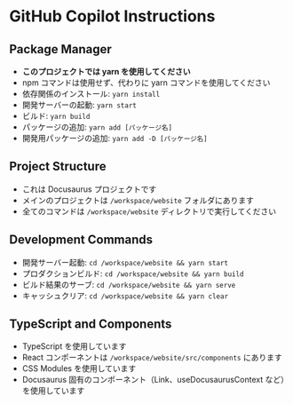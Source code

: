 # GitHub Copilot Instructions

## Package Manager

- **このプロジェクトでは yarn を使用してください**
- npm コマンドは使用せず、代わりに yarn コマンドを使用してください
- 依存関係のインストール: `yarn install`
- 開発サーバーの起動: `yarn start`
- ビルド: `yarn build`
- パッケージの追加: `yarn add [パッケージ名]`
- 開発用パッケージの追加: `yarn add -D [パッケージ名]`

## Project Structure

- これは Docusaurus プロジェクトです
- メインのプロジェクトは `/workspace/website` フォルダにあります
- 全てのコマンドは `/workspace/website` ディレクトリで実行してください

## Development Commands

- 開発サーバー起動: `cd /workspace/website && yarn start`
- プロダクションビルド: `cd /workspace/website && yarn build`
- ビルド結果のサーブ: `cd /workspace/website && yarn serve`
- キャッシュクリア: `cd /workspace/website && yarn clear`

## TypeScript and Components

- TypeScript を使用しています
- React コンポーネントは `/workspace/website/src/components` にあります
- CSS Modules を使用しています
- Docusaurus 固有のコンポーネント（Link、useDocusaurusContext など）を使用しています
